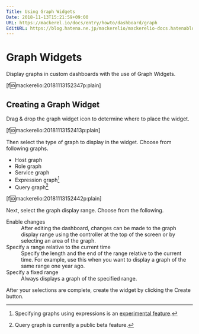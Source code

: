 ```yaml
---
Title: Using Graph Widgets
Date: 2018-11-13T15:21:59+09:00
URL: https://mackerel.io/docs/entry/howto/dashboard/graph
EditURL: https://blog.hatena.ne.jp/mackerelio/mackerelio-docs.hatenablog.mackerel.io/atom/entry/10257846132669079995
---
```


# Graph Widgets

Display graphs in custom dashboards with the use of Graph Widgets.

[f:id:mackerelio:20181113152347p:plain]

## Creating a Graph Widget

Drag &amp; drop the graph widget icon to determine where to place the widget.

[f:id:mackerelio:20181113152413p:plain]

Then select the type of graph to display in the widget. Choose from following graphs.

- Host graph
- Role graph
- Service graph
- Expression graph[^1]
- Query graph[^2]

[f:id:mackerelio:20181113152442p:plain]

Next, select the graph display range. Choose from the following.

<dl>
    <dt>Enable changes</dt>
    <dd>After editing the dashboard, changes can be made to the graph display range using the controller at the top of the screen or by selecting an area of the graph.</dd>
    <dt>Specify a range relative to the current time</dt>
    <dd>Specify the length and the end of the range relative to the current time. For example, use this when you want to display a graph of the same range one year ago.</dd>
    <dt>Specify a fixed range</dt>
    <dd>Always displays a graph of the specified range.</dd>
</dl>

After your selections are complete, create the widget by clicking the Create button.

[^1]: Specifying graphs using expressions is an [experimental feature](https://mackerel.io/docs/entry/advanced/experimental-features).
[^2]: Query graph is currently a public beta feature.
